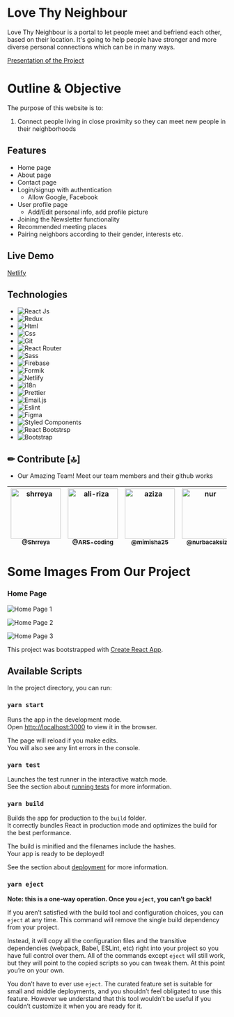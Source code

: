 # Love Thy Neighbour 

Love Thy Neighbour is a portal to let people meet and befriend each other, based on their location. It's going to help people have stronger and more diverse personal connections which can be in many ways.

[Presentation of the Project](https://drive.google.com/file/d/1wHyfIhurV-46E0Xa0I0flvUIVIZlraa7/view?usp=sharing)


# Outline & Objective

The purpose of this website is to:
1. Connect people living in close proximity so they can meet new people in their neighborhoods 

## Features

+ Home page
+ About page
+ Contact page
+ Login/signup with authentication
    + Allow Google, Facebook
+ User profile page
    + Add/Edit personal info, add profile picture 
+ Joining the Newsletter functionality
+ Recommended meeting places
+ Pairing neighbors according to their gender, interests etc.

## Live Demo

[Netlify](https://lovethyneighbor.netlify.app/)

## Technologies

- ![React Js](https://img.shields.io/badge/React-20232A?style=for-the-badge&logo=react&logoColor=61DAFB) 
- ![Redux](https://img.shields.io/badge/Redux-593D88?style=for-the-badge&logo=redux&logoColor=white) 
- ![Html](https://img.shields.io/badge/HTML5-E34F26?style=for-the-badge&logo=html5&logoColor=white)
- ![Css](https://img.shields.io/badge/CSS3-1572B6?style=for-the-badge&logo=css3&logoColor=white)
- ![Git](https://img.shields.io/badge/Git-F05032?style=for-the-badge&logo=git&logoColor=white)
- ![React Router](https://img.shields.io/badge/React_Router-CA4245?style=for-the-badge&logo=react-router&logoColor=white)
- ![Sass](https://img.shields.io/badge/Sass-CC6699?style=for-the-badge&logo=sass&logoColor=white) 
- ![Firebase](https://img.shields.io/badge/firebase-ffca28?style=for-the-badge&logo=firebase&logoColor=black) 
- ![Formik](https://img.shields.io/badge/-Formik-blue) 
- ![Netlify](https://img.shields.io/badge/-Netlify-blue) 
- ![i18n](https://img.shields.io/badge/-i18n-lightgrey) 
- ![Prettier](https://img.shields.io/badge/-Prettier-orange) 
- ![Email.js](https://img.shields.io/badge/-Email.Js-yellow) 
- ![Eslint](https://img.shields.io/badge/-Eslint-9cf) 
- ![Figma](https://img.shields.io/badge/Figma-F24E1E?style=for-the-badge&logo=figma&logoColor=white) 
- ![Styled Components](https://img.shields.io/badge/styled--components-DB7093?style=for-the-badge&logo=styled-components&logoColor=white) 
- ![React Bootstrsp](https://img.shields.io/badge/-ReactBootstrap-blueviolet) 
- ![Bootstrap](https://img.shields.io/badge/Bootstrap-563D7C?style=for-the-badge&logo=bootstrap&logoColor=white) 


## ✏ Contribute [🔝]

- Our Amazing Team! Meet our team members and their github works

| [<img alt="shrreya" src="https://avatars.githubusercontent.com/u/9050664?v=4?size=115" width="115"><br><sub>@Shrreya</sub>](https://github.com/Shrreya) | [<img alt="ali-riza" src="https://avatars.githubusercontent.com/u/80679047?v=4?size=115" width="115"><br><sub>@ARS-coding</sub>](https://github.com/ARS-coding) | [<img alt="aziza" src="https://avatars.githubusercontent.com/u/49067055?v=4?v=4?size=115" width="115"><br><sub>@mimisha25</sub>](https://github.com/mimisha25) | [<img alt="nur" src="https://avatars.githubusercontent.com/u/79417435?v=4?size=115" width="115"><br><sub>@nurbacaksiz</sub>](https://github.com/nurbacaksiz) | [<img alt="kutay" src="https://avatars.githubusercontent.com/u/63947758?v=4?size=115" width="115"><br><sub>@Iseluin</sub>](https://github.com/Iseluin) | [<img alt="moulham" src="https://avatars.githubusercontent.com/u/81989914?v=4?size=115" width="115"><br><sub>@MoulhamHallak</sub>](https://github.com/MoulhamHallak) |
| :---: |:---: |:---: |:---: |:---: |:---: |



# Some Images From Our Project

### Home Page 
![Home Page 1](https://user-images.githubusercontent.com/79417435/131257179-c3f3fd10-10c5-4645-92be-2328fadc2ecc.png)

![Home Page 2](https://user-images.githubusercontent.com/79417435/131257425-5b5ac570-bbe7-465a-b839-563ac0b649be.png)

![Home Page 3](https://user-images.githubusercontent.com/79417435/131257375-f8a7caac-696b-4499-8b3a-d64c1820c533.png)


This project was bootstrapped with [Create React App](https://github.com/facebook/create-react-app).

## Available Scripts

In the project directory, you can run:

### `yarn start`

Runs the app in the development mode.<br />
Open [http://localhost:3000](http://localhost:3000) to view it in the browser.

The page will reload if you make edits.<br />
You will also see any lint errors in the console.

### `yarn test`

Launches the test runner in the interactive watch mode.<br />
See the section about [running tests](https://facebook.github.io/create-react-app/docs/running-tests) for more information.

### `yarn build`

Builds the app for production to the `build` folder.<br />
It correctly bundles React in production mode and optimizes the build for the best performance.

The build is minified and the filenames include the hashes.<br />
Your app is ready to be deployed!

See the section about [deployment](https://facebook.github.io/create-react-app/docs/deployment) for more information.

### `yarn eject`

**Note: this is a one-way operation. Once you `eject`, you can’t go back!**

If you aren’t satisfied with the build tool and configuration choices, you can `eject` at any time. This command will remove the single build dependency from your project.

Instead, it will copy all the configuration files and the transitive dependencies (webpack, Babel, ESLint, etc) right into your project so you have full control over them. All of the commands except `eject` will still work, but they will point to the copied scripts so you can tweak them. At this point you’re on your own.

You don’t have to ever use `eject`. The curated feature set is suitable for small and middle deployments, and you shouldn’t feel obligated to use this feature. However we understand that this tool wouldn’t be useful if you couldn’t customize it when you are ready for it.
